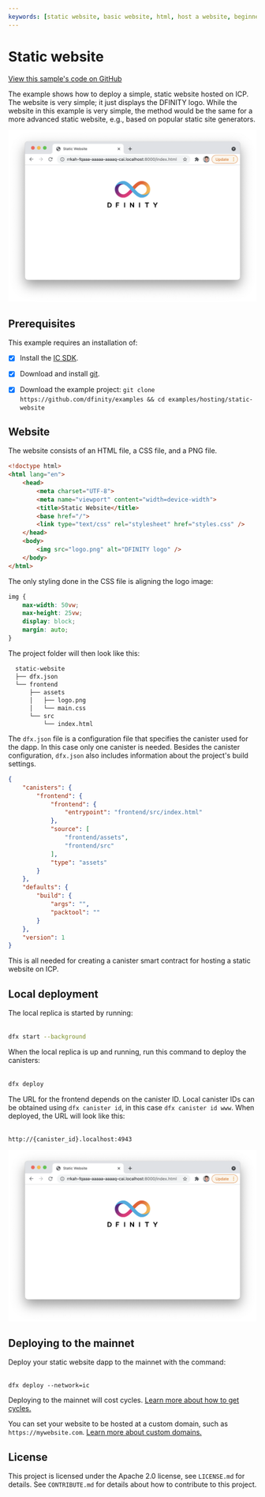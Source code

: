 ```yaml
---
keywords: [static website, basic website, html, host a website, beginner]
---
```


# Static website

[View this sample's code on GitHub](https://github.com/dfinity/examples/tree/master/hosting/static-website)

The example shows how to deploy a simple, static website hosted on ICP. The website is very simple; it just displays the DFINITY logo. While the website in this example is very simple, the method would be the same for a more advanced static website, e.g., based on popular static site generators.

![Website](README_images/website.png)

## Prerequisites

This example requires an installation of:

- [x] Install the [IC SDK](https://internetcomputer.org/docs/current/developer-docs/setup/install/).

- [x] Download and install [git](https://git-scm.com/downloads).

- [x] Download the example project: `git clone https://github.com/dfinity/examples && cd examples/hosting/static-website`

## Website

The website consists of an HTML file, a CSS file, and a PNG file.

```html
<!doctype html>
<html lang="en">
    <head>
        <meta charset="UTF-8">
        <meta name="viewport" content="width=device-width">
        <title>Static Website</title>
        <base href="/">
        <link type="text/css" rel="stylesheet" href="styles.css" />
    </head>
    <body>
        <img src="logo.png" alt="DFINITY logo" />
    </body>
</html>

```

The only styling done in the CSS file is aligning the logo image:

```css
img {
    max-width: 50vw;
    max-height: 25vw;
    display: block;
    margin: auto;
}
```

The project folder will then look like this:

```
  static-website
  ├── dfx.json
  └── frontend
      ├── assets
      │   ├── logo.png
      │   └── main.css
      └── src
          └── index.html
```

The `dfx.json` file is a configuration file that specifies the canister used for the dapp. In this case only one canister is needed. Besides the canister configuration, `dfx.json` also includes information about the project's build settings.

```json
{
    "canisters": {
        "frontend": {
            "frontend": {
                "entrypoint": "frontend/src/index.html"
            },
            "source": [
                "frontend/assets",
                "frontend/src"
            ],
            "type": "assets"
        }
    },
    "defaults": {
        "build": {
            "args": "",
            "packtool": ""
        }
    },
    "version": 1
}
```

This is all needed for creating a canister smart contract for hosting a static website on ICP.

## Local deployment

The local replica is started by running:

```bash

dfx start --background

```

When the local replica is up and running, run this command to deploy the canisters:

```bash

dfx deploy

```

The URL for the frontend depends on the canister ID.  Local canister IDs can be obtained using `dfx canister id`, in this case `dfx canister id www`. When deployed, the URL will look like this:

```

http://{canister_id}.localhost:4943

```

![Candid UI](README_images/website.png)

## Deploying to the mainnet 

Deploy your static website dapp to the mainnet with the command:

```

dfx deploy --network=ic

```

Deploying to the mainnet will cost cycles. [Learn more about how to get cycles.](https://internetcomputer.org/docs/building-apps/getting-started/tokens-and-cycles)

You can set your website to be hosted at a custom domain, such as `https://mywebsite.com`. [Learn more about custom domains.](https://internetcomputer.org/docs/building-apps/frontends/custom-domains/using-custom-domains)

## License

This project is licensed under the Apache 2.0 license, see `LICENSE.md` for details. See `CONTRIBUTE.md` for details about how to contribute to this project. 

